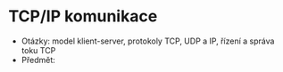 # TCP/IP komunikace
- Otázky: model klient-server, protokoly TCP, UDP a IP, řízení a správa toku TCP
- Předmět:
